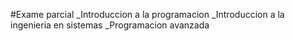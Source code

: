 #Exame parcial
_Introduccion a la programacion 
  _Introduccion a la ingenieria en sistemas 
    _Programacion avanzada 
